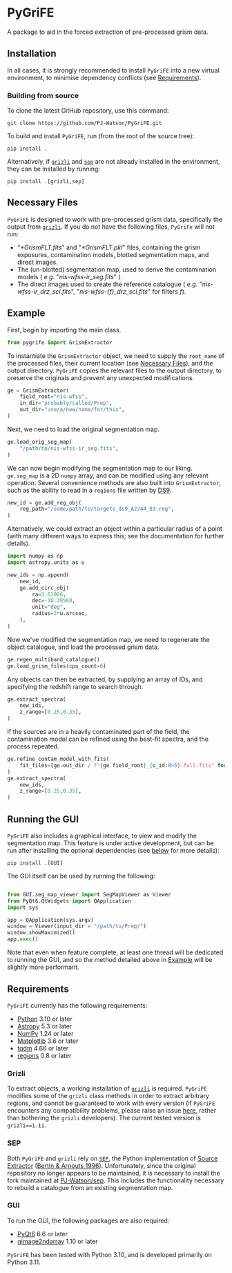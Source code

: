 # PyGriFE

A package to aid in the forced extraction of pre-processed grism data.

## Installation

In all cases, it is strongly recommended to install `PyGriFE` into a new virtual environment, to minimise dependency conflicts (see [Requirements](#requirements)).

### Building from source

To clone the latest GitHub repository, use this command:

```
git clone https://github.com/PJ-Watson/PyGriFE.git
```

To build and install `PyGriFE`, run (from the root of the source tree):

```
pip install .
```
Alternatively, if [`grizli`](https://github.com/gbrammer/grizli) and [`sep`](https://github.com/kbarbary/sep) are not already installed in the environment, they can be installed by running:
```
pip install .[grizli,sep]
```

## Necessary Files

`PyGriFE` is designed to work with pre-processed grism data, specifically the output from [`grizli`](https://github.com/gbrammer/grizli). If you do not have the following files, `PyGriFe` will not run:
 - "_*GrismFLT.fits_" and "_*GrismFLT.pkl_" files, containing the grism exposures, contamination models, blotted segmentation maps, and direct images.
 - The (un-blotted) segmentation map, used to derive the contamination models ( _e.g._ "_nis-wfss-ir\_seg.fits_" ).
 - The direct images used to create the reference catalogue ( _e.g._ "_nis-wfss-ir\_drz\_sci.fits_", "_nis-wfss-{f}\_drz\_sci.fits_" for filters _f_).

## Example

First, begin by importing the main class.

```python
from pygrife import GrismExtractor
```
To instantiate the `GrismExtractor` object, we need to supply the `root_name` of the processed files, their current location (see [Necessary Files](#necessary-files)), and the output directory. `PyGriFE` copies the relevant files to the output directory, to preserve the originals and prevent any unexpected modifications.

```python
ge = GrismExtractor(
    field_root="nis-wfss",
    in_dir="probably/called/Prep",
    out_dir="use/a/new/name/for/this",
)
```
Next, we need to load the original segmentation map.

```python
ge.load_orig_seg_map(
    "/path/to/nis-wfss-ir_seg.fits",
)
```
We can now begin modifying the segmentation map to our liking. `ge.seg_map` is a 2D `numpy` array, and can be modified using any relevant operation. Several convenience methods are also built into `GrismExtractor`, such as the ability to read in a `regions` file written by [DS9](https://sites.google.com/cfa.harvard.edu/saoimageds9).

```python
new_id = ge.add_reg_obj(
    reg_path="/some/path/to/targets_ds9_A2744_03.reg",
)
```
Alternatively, we could extract an object within a particular radius of a point (with many different ways to express this; see the documentation for further details).
```python
import numpy as np
import astropy.units as u

new_ids = np.append(
    new_id,
    ge.add_circ_obj(
        ra=3.61066,
        dec=-30.39560,
        unit="deg",
        radius=3*u.arcsec,
    ),
)
```
Now we've modified the segmentation map, we need to regenerate the object catalogue, and load the processed grism data.
```python
ge.regen_multiband_catalogue()
ge.load_grism_files(cpu_count=6)
```
Any objects can then be extracted, by supplying an array of IDs, and specifying the redshift range to search through.
```python
ge.extract_spectra(
    new_ids,
    z_range=[0.25,0.35],
)
```
If the sources are in a heavily contaminated part of the field, the contamination model can be refined using the best-fit spectra, and the process repeated.
```python
ge.refine_contam_model_with_fits(
    fit_files=[ge.out_dir / f"{ge.field_root}_{o_id:0>5}.full.fits" for o_id in new_ids],
)
ge.extract_spectra(
    new_ids,
    z_range=[0.25,0.35],
)
```

## Running the GUI

`PyGriFE` also includes a graphical interface, to view and modify the segmentation map. This feature is under active development, but can be run after installing the optional dependencies (see [below](#gui) for more details):
```
pip install .[GUI]
```
The GUI itself can be used by running the following:

```python

from GUI.seg_map_viewer import SegMapViewer as Viewer
from PyQt6.QtWidgets import QApplication
import sys

app = QApplication(sys.argv)
window = Viewer(input_dir = "/path/to/Prep/")
window.showMaximized()
app.exec()
```
Note that even when feature complete, at least one thread will be dedicated to running the GUI, and so the method detailed above in [Example](#example) will be slightly more performant.

## Requirements

`PyGriFE` currently has the following requirements:
 - [Python](https://www.python.org/) 3.10 or later
 - [Astropy](https://www.astropy.org/) 5.3 or later
 - [NumPy](https://www.numpy.org/) 1.24 or later
 - [Matplotlib](https://matplotlib.org/) 3.6 or later
 - [tqdm](https://tqdm.github.io/) 4.66 or later
 - [regions](https://astropy-regions.readthedocs.io) 0.8 or later

### Grizli
To extract objects, a working installation of [`grizli`](https://github.com/gbrammer/grizli) is required. `PyGriFE` modifies some of the `grizli` class methods in order to extract arbitrary regions, and cannot be guaranteed to work with every version (if `PyGriFE` encounters any compatibility problems, please raise an issue [here](https://github.com/PJ-Watson/PyGriFE/issues), rather than bothering the `grizli` developers). The current tested version is `grizli==1.11`.

### SEP
Both `PyGriFE` and `grizli` rely on [`SEP`](https://github.com/kbarbary/sep), the Python implementation of [Source Extractor](http://www.astromatic.net/software/sextractor) ([Bertin & Arnouts 1996](http://adsabs.harvard.edu/abs/1996A%26AS..117..393B)). Unfortunately, since the original repository no longer appears to be maintained, it is necessary to install the fork maintained at [PJ-Watson/sep](https://github.com/PJ-Watson/sep). This includes the functionality necessary to rebuild a catalogue from an existing segmentation map.

### GUI
To run the GUI, the following packages are also required:
 - [PyQt6](https://www.riverbankcomputing.com/software/pyqt/) 6.6 or later
 - [qimage2ndarray](https://github.com/hmeine/qimage2ndarray) 1.10 or later

`PyGriFE` has been tested with Python 3.10, and is developed primarily on Python 3.11.

